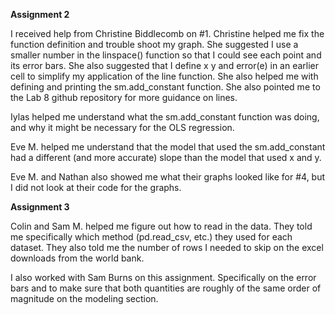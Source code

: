 
**Assignment 2** 

I received help from Christine Biddlecomb on #1. Christine helped me fix the function definition and trouble shoot my graph. She suggested I use a smaller number in the linspace() function so that I could see each point and its error bars. She also suggested that I define x y and error(e) in an earlier cell to simplify my application of the line function. She also helped me with defining and printing the sm.add_constant function. She also pointed me to the Lab 8 github repository for more guidance on lines. 

Iylas helped me understand what the sm.add_constant function was doing, and why it might be necessary for the OLS regression. 

Eve M. helped me understand that the model that used the sm.add_constant had a different (and more accurate) slope than the model that used x and y. 

Eve M. and Nathan also showed me what their graphs looked like for #4, but I did not look at their code for the graphs. 


**Assignment 3** 

Colin and Sam M. helped me figure out how to read in the data. They told me specifically which method (pd.read_csv, etc.) they used for each dataset. They also told me the number of rows I needed to skip on the excel downloads from the world bank. 

I also worked with Sam Burns on this assignment. Specifically on the error bars and to make sure that both quantities are roughly of the same order of magnitude on the modeling section. 

